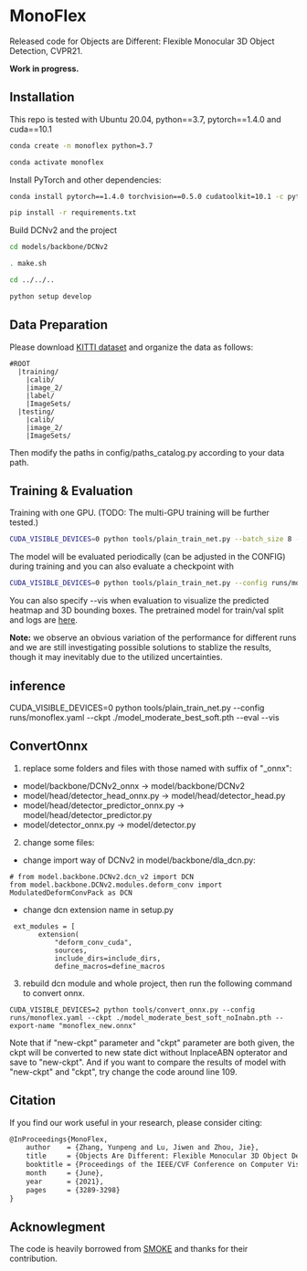 # MonoFlex
Released code for Objects are Different: Flexible Monocular 3D Object Detection, CVPR21.


**Work in progress.**


## Installation
This repo is tested with Ubuntu 20.04, python==3.7, pytorch==1.4.0 and cuda==10.1

```bash
conda create -n monoflex python=3.7

conda activate monoflex
```

Install PyTorch and other dependencies:

```bash
conda install pytorch==1.4.0 torchvision==0.5.0 cudatoolkit=10.1 -c pytorch

pip install -r requirements.txt
```

Build DCNv2 and the project
```bash
cd models/backbone/DCNv2

. make.sh

cd ../../..

python setup develop
```

## Data Preparation
Please download [KITTI dataset](http://www.cvlibs.net/datasets/kitti/eval_object.php?obj_benchmark=3d) and organize the data as follows:

```
#ROOT		
  |training/
    |calib/
    |image_2/
    |label/
    |ImageSets/
  |testing/
    |calib/
    |image_2/
    |ImageSets/
```

Then modify the paths in config/paths_catalog.py according to your data path.

## Training & Evaluation

Training with one GPU. (TODO: The multi-GPU training will be further tested.)

```bash
CUDA_VISIBLE_DEVICES=0 python tools/plain_train_net.py --batch_size 8 --config runs/monoflex.yaml --output output/exp
```

The model will be evaluated periodically (can be adjusted in the CONFIG) during training and you can also evaluate a checkpoint with

```bash
CUDA_VISIBLE_DEVICES=0 python tools/plain_train_net.py --config runs/monoflex.yaml --ckpt YOUR_CKPT  --eval
```

You can also specify --vis when evaluation to visualize the predicted heatmap and 3D bounding boxes. The pretrained model for train/val split and logs are [here](https://drive.google.com/drive/folders/1U60gUYp4JFOkG0VMefc4aVEMxtGM-AMu?usp=sharing).

**Note:** we observe an obvious variation of the performance for different runs and we are still investigating possible solutions to stablize the results, though it may inevitably due to the utilized uncertainties.

## inference
CUDA_VISIBLE_DEVICES=0 python tools/plain_train_net.py --config runs/monoflex.yaml --ckpt ./model_moderate_best_soft.pth --eval --vis

## ConvertOnnx
1. replace some folders and files with those named with suffix of "_onnx":
 - model/backbone/DCNv2_onnx -> model/backbone/DCNv2
 - model/head/detector_head_onnx.py -> model/head/detector_head.py
 - model/head/detector_predictor_onnx.py -> model/head/detector_predictor.py
 - model/detector_onnx.py -> model/detector.py
2. change some files:
 - change import way of DCNv2 in model/backbone/dla_dcn.py:
```
# from model.backbone.DCNv2.dcn_v2 import DCN
from model.backbone.DCNv2.modules.deform_conv import ModulatedDeformConvPack as DCN
```
 - change dcn extension name in setup.py
 ```
  ext_modules = [
        extension(
            "deform_conv_cuda",
            sources,
            include_dirs=include_dirs,
            define_macros=define_macros
 ```

3. rebuild dcn module and whole project, then run the following command to convert onnx.
```
CUDA_VISIBLE_DEVICES=2 python tools/convert_onnx.py --config runs/monoflex.yaml --ckpt ./model_moderate_best_soft_noInabn.pth --export-name "monoflex_new.onnx"
```
Note that if "new-ckpt" parameter and "ckpt" parameter are both given, the ckpt will be converted to new state dict without InplaceABN opterator and save to "new-ckpt".
And if you want to compare the results of model with "new-ckpt" and "ckpt", try change the code around line 109.

## Citation

If you find our work useful in your research, please consider citing:

```latex
@InProceedings{MonoFlex,
    author    = {Zhang, Yunpeng and Lu, Jiwen and Zhou, Jie},
    title     = {Objects Are Different: Flexible Monocular 3D Object Detection},
    booktitle = {Proceedings of the IEEE/CVF Conference on Computer Vision and Pattern Recognition (CVPR)},
    month     = {June},
    year      = {2021},
    pages     = {3289-3298}
}
```

## Acknowlegment

The code is heavily borrowed from [SMOKE](https://github.com/lzccccc/SMOKE) and thanks for their contribution.

